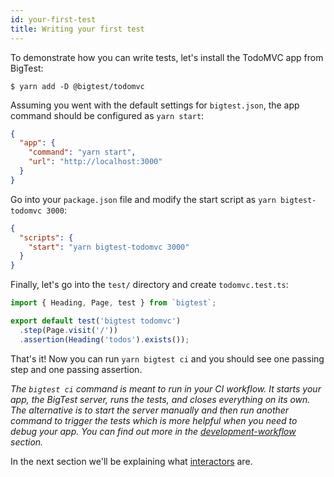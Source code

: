```yaml
---
id: your-first-test
title: Writing your first test
---
```


To demonstrate how you can write tests, let's install the TodoMVC app from BigTest:
```
$ yarn add -D @bigtest/todomvc
```

Assuming you went with the default settings for `bigtest.json`, the app command should be configured as `yarn start`:
```json
{
  "app": {
    "command": "yarn start",
    "url": "http://localhost:3000"
  }
}
```
Go into your `package.json` file and modify the start script as `yarn bigtest-todomvc 3000`:
```json
{
  "scripts": {
    "start": "yarn bigtest-todomvc 3000"
  }
}
```
Finally, let's go into the `test/` directory and create `todomvc.test.ts`:
```js
import { Heading, Page, test } from `bigtest`;

export default test('bigtest todomvc')
  .step(Page.visit('/'))
  .assertion(Heading('todos').exists());
```

That's it! Now you can run `yarn bigtest ci` and you should see one passing step and one passing assertion.

_The `bigtest ci` command is meant to run in your CI workflow. It starts your app, the BigTest server, runs the tests, and closes everything on its own. The alternative is to start the server manually and then run another command to trigger the tests which is more helpful when you need to debug your app. You can find out more in the [development-workflow](/) section._

In the next section we'll be explaining what [interactors](/) are.
